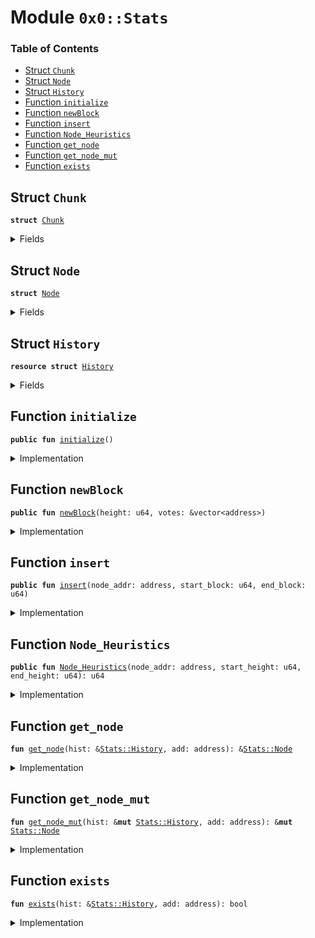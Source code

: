 
<a name="0x0_Stats"></a>

# Module `0x0::Stats`

### Table of Contents

-  [Struct `Chunk`](#0x0_Stats_Chunk)
-  [Struct `Node`](#0x0_Stats_Node)
-  [Struct `History`](#0x0_Stats_History)
-  [Function `initialize`](#0x0_Stats_initialize)
-  [Function `newBlock`](#0x0_Stats_newBlock)
-  [Function `insert`](#0x0_Stats_insert)
-  [Function `Node_Heuristics`](#0x0_Stats_Node_Heuristics)
-  [Function `get_node`](#0x0_Stats_get_node)
-  [Function `get_node_mut`](#0x0_Stats_get_node_mut)
-  [Function `exists`](#0x0_Stats_exists)



<a name="0x0_Stats_Chunk"></a>

## Struct `Chunk`



<pre><code><b>struct</b> <a href="#0x0_Stats_Chunk">Chunk</a>
</code></pre>



<details>
<summary>Fields</summary>


<dl>
<dt>

<code>start_block: u64</code>
</dt>
<dd>

</dd>
<dt>

<code>end_block: u64</code>
</dt>
<dd>

</dd>
</dl>


</details>

<a name="0x0_Stats_Node"></a>

## Struct `Node`



<pre><code><b>struct</b> <a href="#0x0_Stats_Node">Node</a>
</code></pre>



<details>
<summary>Fields</summary>


<dl>
<dt>

<code>validator: address</code>
</dt>
<dd>

</dd>
<dt>

<code>chunks: vector&lt;<a href="#0x0_Stats_Chunk">Stats::Chunk</a>&gt;</code>
</dt>
<dd>

</dd>
</dl>


</details>

<a name="0x0_Stats_History"></a>

## Struct `History`



<pre><code><b>resource</b> <b>struct</b> <a href="#0x0_Stats_History">History</a>
</code></pre>



<details>
<summary>Fields</summary>


<dl>
<dt>

<code>val_list: vector&lt;<a href="#0x0_Stats_Node">Stats::Node</a>&gt;</code>
</dt>
<dd>

</dd>
</dl>


</details>

<a name="0x0_Stats_initialize"></a>

## Function `initialize`



<pre><code><b>public</b> <b>fun</b> <a href="#0x0_Stats_initialize">initialize</a>()
</code></pre>



<details>
<summary>Implementation</summary>


<pre><code><b>public</b> <b>fun</b> <a href="#0x0_Stats_initialize">initialize</a>() {
  // Eventually want <b>to</b> ensue that only the <a href="Association.md#0x0_Association">Association</a> and make a history block.
  // This should happen in genesis
  move_to_sender&lt;<a href="#0x0_Stats_History">History</a>&gt;(<a href="#0x0_Stats_History">History</a>{ val_list: <a href="Vector.md#0x0_Vector_empty">Vector::empty</a>() });
}
</code></pre>



</details>

<a name="0x0_Stats_newBlock"></a>

## Function `newBlock`



<pre><code><b>public</b> <b>fun</b> <a href="#0x0_Stats_newBlock">newBlock</a>(height: u64, votes: &vector&lt;address&gt;)
</code></pre>



<details>
<summary>Implementation</summary>


<pre><code><b>public</b> <b>fun</b> <a href="#0x0_Stats_newBlock">newBlock</a>(height: u64, votes: &vector&lt;address&gt;) <b>acquires</b> <a href="#0x0_Stats_History">History</a> {
  <b>let</b> i = 0;
  <b>let</b> len = <a href="Vector.md#0x0_Vector_length">Vector::length</a>&lt;address&gt;(votes);

  <b>while</b> (i &lt; len) {
    <a href="#0x0_Stats_insert">insert</a>(*<a href="Vector.md#0x0_Vector_borrow">Vector::borrow</a>(votes, i), height, height);
  };
}
</code></pre>



</details>

<a name="0x0_Stats_insert"></a>

## Function `insert`



<pre><code><b>public</b> <b>fun</b> <a href="#0x0_Stats_insert">insert</a>(node_addr: address, start_block: u64, end_block: u64)
</code></pre>



<details>
<summary>Implementation</summary>


<pre><code><b>public</b> <b>fun</b> <a href="#0x0_Stats_insert">insert</a>(node_addr: address, start_block: u64, end_block: u64) <b>acquires</b> <a href="#0x0_Stats_History">History</a> {
  <b>let</b> history = borrow_global_mut&lt;<a href="#0x0_Stats_History">History</a>&gt;(Transaction::sender());
  //<b>let</b> node_list = &<b>mut</b> history.val_list;

  // Add the a <a href="#0x0_Stats_Node">Node</a> for the validator <b>if</b> one doesn't aleady exist
  <b>if</b> (!<a href="#0x0_Stats_exists">exists</a>(history, node_addr)) {
    <a href="Vector.md#0x0_Vector_push_back">Vector::push_back</a>(&<b>mut</b> history.val_list, <a href="#0x0_Stats_Node">Node</a>{ validator: node_addr, chunks: <a href="Vector.md#0x0_Vector_empty">Vector::empty</a>() });
  };

  <b>let</b> node = <a href="#0x0_Stats_get_node_mut">get_node_mut</a>(history, node_addr);
  <b>let</b> i = 0;
  <b>let</b> len = <a href="Vector.md#0x0_Vector_length">Vector::length</a>&lt;<a href="#0x0_Stats_Chunk">Chunk</a>&gt;(&node.chunks);

  <b>if</b> (len == 0) {
    <a href="Vector.md#0x0_Vector_push_back">Vector::push_back</a>(&<b>mut</b> node.chunks, <a href="#0x0_Stats_Chunk">Chunk</a>{ start_block: start_block, end_block: end_block });
    <b>return</b>
  };

  // This is a temporary reference <b>to</b> an existing chunk. Assuming there are no
  // conflicts and it is not adjacent <b>to</b> an existing chunk, it will be discarded.
  // If it is adjacent, we will assign this reference <b>to</b> the adjacent chunk so
  // we don't have <b>to</b> search for it again.
  // This should all be simpler in the final implementation in Rust since we will
  // be able <b>to</b> <b>use</b> binary trees and the <a href="Option.md#0x0_Option">Option</a>&lt;T&gt; type.
  <b>let</b> adjacent = <b>false</b>;
  <b>let</b> chunk = <a href="Vector.md#0x0_Vector_borrow_mut">Vector::borrow_mut</a>(&<b>mut</b> node.chunks, 0);

  // Check <b>to</b> see <b>if</b> the insert conflicts with what is already stored
  <b>while</b> (i &lt; len) {
    chunk = <a href="Vector.md#0x0_Vector_borrow_mut">Vector::borrow_mut</a>(&<b>mut</b> node.chunks, i);
    Transaction::assert(chunk.start_block &gt; end_block, 1);
    Transaction::assert(chunk.end_block &lt; start_block, 1);
    // If chunk.end_block == start_block, then we are just adding on <b>to</b> the last block
    <b>if</b> (chunk.end_block == start_block) {
      adjacent = <b>true</b>;
      <b>break</b>
    };
  };

  // Add in the new chunk
  <b>if</b> (adjacent){
    chunk.end_block = end_block
  } <b>else</b> {
    <a href="Vector.md#0x0_Vector_push_back">Vector::push_back</a>(&<b>mut</b> node.chunks, <a href="#0x0_Stats_Chunk">Chunk</a>{ start_block: start_block, end_block: end_block });
  }
}
</code></pre>



</details>

<a name="0x0_Stats_Node_Heuristics"></a>

## Function `Node_Heuristics`



<pre><code><b>public</b> <b>fun</b> <a href="#0x0_Stats_Node_Heuristics">Node_Heuristics</a>(node_addr: address, start_height: u64, end_height: u64): u64
</code></pre>



<details>
<summary>Implementation</summary>


<pre><code><b>public</b> <b>fun</b> <a href="#0x0_Stats_Node_Heuristics">Node_Heuristics</a>(node_addr: address, start_height: u64,
  end_height: u64): u64 <b>acquires</b> <a href="#0x0_Stats_History">History</a> {
  // Returns the percentage of blocks in the given range that the block voted on

  <b>if</b> (start_height &gt; end_height) <b>return</b> 0;

  <b>let</b> history = borrow_global&lt;<a href="#0x0_Stats_History">History</a>&gt;(Transaction::sender());

  // This is the case where the validator has voted on nothing and does not have a <a href="#0x0_Stats_Node">Node</a>
  <b>if</b> (!<a href="#0x0_Stats_exists">exists</a>(history, node_addr)) <b>return</b> 0;

  <b>let</b> node = <a href="#0x0_Stats_get_node">get_node</a>(history, node_addr);
  <b>let</b> chunks = &node.chunks;
  <b>let</b> i = 0;
  <b>let</b> len = <a href="Vector.md#0x0_Vector_length">Vector::length</a>&lt;<a href="#0x0_Stats_Chunk">Chunk</a>&gt;(chunks);
  <b>let</b> num_voted = 0;

  // Go though all the chunks of the validator and accumulate
  <b>while</b> (i &lt; len) {
    <b>let</b> chunk = <a href="Vector.md#0x0_Vector_borrow">Vector::borrow</a>&lt;<a href="#0x0_Stats_Chunk">Chunk</a>&gt;(chunks, i);
    // Check <b>if</b> the chunk has segments in desired region
    <b>if</b> (chunk.end_block &gt; start_height && chunk.start_block &lt; end_height) {
      // Find the lower and upper blockheights within desired region
      <b>let</b> lower = chunk.start_block;
      <b>if</b> (start_height &gt; lower) lower = start_height;

      <b>let</b> upper = chunk.end_block;
      <b>if</b> (end_height &lt; upper) upper = end_height;

      // +1 because bounds are inclusive.
      // E.g. a node which participated in only block 30 would have
      // upper - lower = 0 even though it voted in a block.
      num_voted = num_voted + (upper - lower + 1);
    }
  };
  num_voted
  // This should be added <b>to</b> get a percentage: num_voted / (end_height - start_height + 1)
}
</code></pre>



</details>

<a name="0x0_Stats_get_node"></a>

## Function `get_node`



<pre><code><b>fun</b> <a href="#0x0_Stats_get_node">get_node</a>(hist: &<a href="#0x0_Stats_History">Stats::History</a>, add: address): &<a href="#0x0_Stats_Node">Stats::Node</a>
</code></pre>



<details>
<summary>Implementation</summary>


<pre><code><b>fun</b> <a href="#0x0_Stats_get_node">get_node</a>(hist: &<a href="#0x0_Stats_History">History</a>, add: address): &<a href="#0x0_Stats_Node">Node</a> {
  <b>let</b> i = 0;
  <b>let</b> node_list = &hist.val_list;
  <b>let</b> len = <a href="Vector.md#0x0_Vector_length">Vector::length</a>&lt;<a href="#0x0_Stats_Node">Node</a>&gt;(node_list);
  <b>let</b> node = <a href="Vector.md#0x0_Vector_borrow">Vector::borrow</a>&lt;<a href="#0x0_Stats_Node">Node</a>&gt;(node_list, i);

  <b>while</b> (i &lt; len) {
    node = <a href="Vector.md#0x0_Vector_borrow">Vector::borrow</a>&lt;<a href="#0x0_Stats_Node">Node</a>&gt;(node_list, i);
    <b>if</b> (node.validator == add) <b>break</b>;
  };
  node
}
</code></pre>



</details>

<a name="0x0_Stats_get_node_mut"></a>

## Function `get_node_mut`



<pre><code><b>fun</b> <a href="#0x0_Stats_get_node_mut">get_node_mut</a>(hist: &<b>mut</b> <a href="#0x0_Stats_History">Stats::History</a>, add: address): &<b>mut</b> <a href="#0x0_Stats_Node">Stats::Node</a>
</code></pre>



<details>
<summary>Implementation</summary>


<pre><code><b>fun</b> <a href="#0x0_Stats_get_node_mut">get_node_mut</a>(hist: &<b>mut</b> <a href="#0x0_Stats_History">History</a>, add: address): &<b>mut</b> <a href="#0x0_Stats_Node">Node</a> {
  <b>let</b> i = 0;
  <b>let</b> node_list = &<b>mut</b> hist.val_list;
  <b>let</b> len = <a href="Vector.md#0x0_Vector_length">Vector::length</a>&lt;<a href="#0x0_Stats_Node">Node</a>&gt;(node_list);
  <b>let</b> node = <a href="Vector.md#0x0_Vector_borrow_mut">Vector::borrow_mut</a>&lt;<a href="#0x0_Stats_Node">Node</a>&gt;(node_list, i);

  <b>while</b> (i &lt; len) {
    node = <a href="Vector.md#0x0_Vector_borrow_mut">Vector::borrow_mut</a>&lt;<a href="#0x0_Stats_Node">Node</a>&gt;(node_list, i);
    <b>if</b> (node.validator == add) <b>break</b>;
  };
  node
}
</code></pre>



</details>

<a name="0x0_Stats_exists"></a>

## Function `exists`



<pre><code><b>fun</b> <a href="#0x0_Stats_exists">exists</a>(hist: &<a href="#0x0_Stats_History">Stats::History</a>, add: address): bool
</code></pre>



<details>
<summary>Implementation</summary>


<pre><code><b>fun</b> <a href="#0x0_Stats_exists">exists</a>(hist: &<a href="#0x0_Stats_History">History</a>, add: address): bool {
  <b>let</b> i = 0;
  <b>let</b> node_list = &hist.val_list;
  <b>let</b> len = <a href="Vector.md#0x0_Vector_length">Vector::length</a>&lt;<a href="#0x0_Stats_Node">Node</a>&gt;(node_list);

  <b>while</b> (i &lt; len) {
    <b>if</b> (<a href="Vector.md#0x0_Vector_borrow">Vector::borrow</a>&lt;<a href="#0x0_Stats_Node">Node</a>&gt;(node_list, i).validator == add) <b>return</b> <b>true</b>;
  };
  <b>false</b>
}
</code></pre>



</details>
